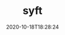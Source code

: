 ---
date: '2020-10-18T18:28:24'
draft: false
metadata:
  description: CLI tool and library for generating a Software Bill of Materials from
    container images and filesystems
  homepage: ''
  name: syft
  owner:
    github_url: https://github.com/anchore
    login: anchore
    name: Anchore, Inc.
    url: https://anchore.com/
  url: https://github.com/anchore/syft
tags:
- containers
title: syft
type: tool
---